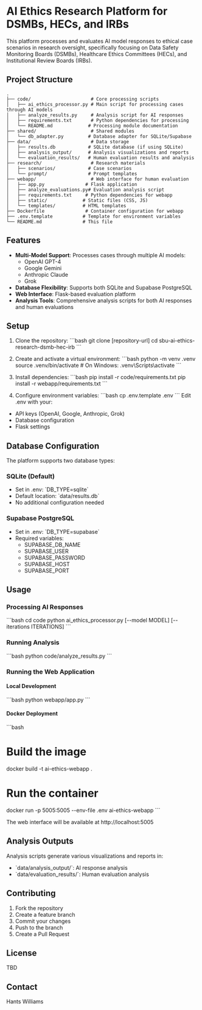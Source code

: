 # AI Ethics Research Platform for DSMBs, HECs, and IRBs

This platform processes and evaluates AI model responses to ethical case scenarios in research oversight, specifically focusing on Data Safety Monitoring Boards (DSMBs), Healthcare Ethics Committees (HECs), and Institutional Review Boards (IRBs).

## Project Structure

```
.
├── code/                      # Core processing scripts
│   ├── ai_ethics_processor.py # Main script for processing cases through AI models
│   ├── analyze_results.py     # Analysis script for AI responses
│   ├── requirements.txt       # Python dependencies for processing
│   └── README.md             # Processing module documentation
├── shared/                    # Shared modules
│   └── db_adapter.py         # Database adapter for SQLite/Supabase
├── data/                      # Data storage
│   ├── results.db            # SQLite database (if using SQLite)
│   ├── analysis_output/      # Analysis visualizations and reports
│   └── evaluation_results/   # Human evaluation results and analysis
├── research/                  # Research materials
│   ├── scenarios/            # Case scenarios
│   └── prompt/               # Prompt templates
├── webapp/                    # Web interface for human evaluation
│   ├── app.py               # Flask application
│   ├── analyze_evaluations.py# Evaluation analysis script
│   ├── requirements.txt     # Python dependencies for webapp
│   ├── static/             # Static files (CSS, JS)
│   └── templates/          # HTML templates
├── Dockerfile               # Container configuration for webapp
├── .env.template           # Template for environment variables
└── README.md               # This file
```

## Features

- **Multi-Model Support**: Processes cases through multiple AI models:
  - OpenAI GPT-4
  - Google Gemini
  - Anthropic Claude
  - Grok
- **Database Flexibility**: Supports both SQLite and Supabase PostgreSQL
- **Web Interface**: Flask-based evaluation platform
- **Analysis Tools**: Comprehensive analysis scripts for both AI responses and human evaluations

## Setup

1. Clone the repository:
\`\`\`bash
git clone [repository-url]
cd sbu-ai-ethics-research-dsmb-hec-irb
\`\`\`

2. Create and activate a virtual environment:
\`\`\`bash
python -m venv .venv
source .venv/bin/activate  # On Windows: .venv\\Scripts\\activate
\`\`\`

3. Install dependencies:
\`\`\`bash
pip install -r code/requirements.txt
pip install -r webapp/requirements.txt
\`\`\`

4. Configure environment variables:
\`\`\`bash
cp .env.template .env
\`\`\`
Edit .env with your:
- API keys (OpenAI, Google, Anthropic, Grok)
- Database configuration
- Flask settings

## Database Configuration

The platform supports two database types:

### SQLite (Default)
- Set in .env: \`DB_TYPE=sqlite\`
- Default location: \`data/results.db\`
- No additional configuration needed

### Supabase PostgreSQL
- Set in .env: \`DB_TYPE=supabase\`
- Required variables:
  - SUPABASE_DB_NAME
  - SUPABASE_USER
  - SUPABASE_PASSWORD
  - SUPABASE_HOST
  - SUPABASE_PORT

## Usage

### Processing AI Responses
\`\`\`bash
cd code
python ai_ethics_processor.py [--model MODEL] [--iterations ITERATIONS]
\`\`\`

### Running Analysis
\`\`\`bash
python code/analyze_results.py
\`\`\`

### Running the Web Application

#### Local Development
\`\`\`bash
python webapp/app.py
\`\`\`

#### Docker Deployment
\`\`\`bash
# Build the image
docker build -t ai-ethics-webapp .

# Run the container
docker run -p 5005:5005 --env-file .env ai-ethics-webapp
\`\`\`

The web interface will be available at http://localhost:5005

## Analysis Outputs

Analysis scripts generate various visualizations and reports in:
- \`data/analysis_output/\`: AI response analysis
- \`data/evaluation_results/\`: Human evaluation analysis

## Contributing

1. Fork the repository
2. Create a feature branch
3. Commit your changes
4. Push to the branch
5. Create a Pull Request

## License

TBD

## Contact

Hants Williams